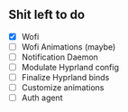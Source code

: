 ## Shit left to do
- [x] Wofi
- [ ] Wofi Animations (maybe)
- [ ] Notification Daemon
- [ ] Modulate Hyprland config
- [ ] Finalize Hyprland binds
- [ ] Customize animations
- [ ] Auth agent
